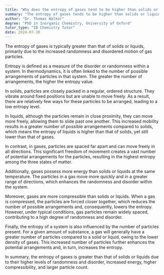 ```yaml
---
title: "Why does the entropy of gases tend to be higher than solids or liquids?"
summary: "The entropy of gases tends to be higher than solids or liquids because gases have more random, disordered motion."
author: "Dr. Thomas Walker"
degree: "PhD in Inorganic Chemistry, University of Oxford"
tutor_type: "IB Chemistry Tutor"
date: 2024-07-30
---
```


The entropy of gases is typically greater than that of solids or liquids, primarily due to the increased randomness and disordered motion of gas particles.

Entropy is defined as a measure of the disorder or randomness within a system. In thermodynamics, it is often linked to the number of possible arrangements of particles in that system. The greater the number of arrangements, the higher the entropy value.

In solids, particles are closely packed in a regular, ordered structure. They vibrate around fixed positions but are unable to move freely. As a result, there are relatively few ways for these particles to be arranged, leading to a low entropy level.

In liquids, although the particles remain in close proximity, they can move more freely, allowing them to slide past one another. This increased mobility results in a greater number of possible arrangements compared to solids, which means the entropy of liquids is higher than that of solids, yet still lower than that of gases.

In contrast, in gases, particles are spaced far apart and can move freely in all directions. This significant freedom of movement creates a vast number of potential arrangements for the particles, resulting in the highest entropy among the three states of matter.

Additionally, gases possess more energy than solids or liquids at the same temperature. The particles in a gas move more quickly and in a greater range of directions, which enhances the randomness and disorder within the system.

Moreover, gases are more compressible than solids or liquids. When a gas is compressed, the particles are forced closer together, which reduces the number of possible arrangements and, consequently, lowers the entropy. However, under typical conditions, gas particles remain widely spaced, contributing to a high degree of randomness and disorder.

Finally, the entropy of a system is also influenced by the number of particles present. For a given amount of substance, a gas will generally have a greater number of particles compared to a solid or liquid, owing to the lower density of gases. This increased number of particles further enhances the potential arrangements and, in turn, increases the entropy.

In summary, the entropy of gases is greater than that of solids or liquids due to their higher levels of randomness and disorder, increased energy, higher compressibility, and larger particle count.
    